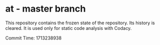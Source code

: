 # at - master branch

This repository contains the frozen state of the repository.
Its history is cleared. It is used only for static code
analysis with Codacy.

Commit Time: 1713238938